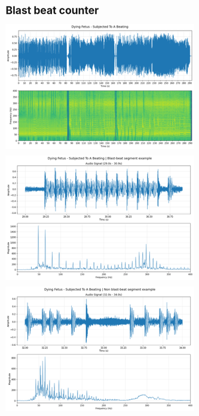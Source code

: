 # Blast beat counter

![Dying Fetus - Subjected To A Beating.png](output/main_pipeline/Dying%20Fetus%20-%20Subjected%20To%20A%20Beating.png)

![Dying Fetus - Subjected To A Beating | Blast-beat segment example_29.0s-30.9s.png](output/main_pipeline/Dying%20Fetus%20-%20Subjected%20To%20A%20Beating%20%7C%20Blast-beat%20segment%20example_29.0s-30.9s.png)

![Dying Fetus - Subjected To A Beating | Non blast-beat segment example_32.0s-34.0s.png](output/main_pipeline/Dying%20Fetus%20-%20Subjected%20To%20A%20Beating%20%7C%20Non%20blast-beat%20segment%20example_32.0s-34.0s.png)